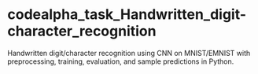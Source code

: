 # codealpha_task_Handwritten_digit-character_recognition
Handwritten digit/character recognition using CNN on MNIST/EMNIST with preprocessing, training, evaluation, and sample predictions in Python.
